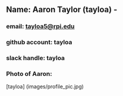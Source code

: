 ## Name: Aaron Taylor (tayloa) - 
### email: tayloa5@rpi.edu 
### github account: tayloa
### slack handle: tayloa
### Photo of Aaron: 
[tayloa] (images/profile_pic.jpg)
